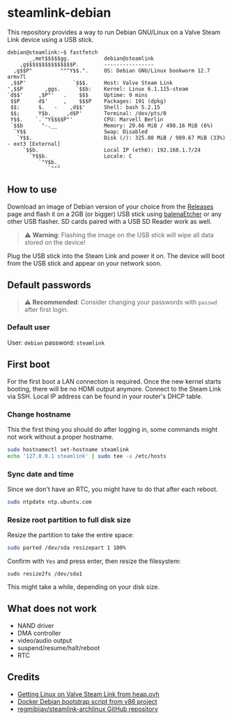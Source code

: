 # steamlink-debian

This repository provides a way to run Debian GNU/Linux on a Valve Steam Link device using a USB stick.

```
debian@steamlink:~$ fastfetch
       _,met$$$$$gg.           debian@steamlink
    ,g$$$$$$$$$$$$$$$P.        ----------------
  ,g$$P"         """Y$$.".     OS: Debian GNU/Linux bookworm 12.7 armv7l
 ,$$P'               `$$$.     Host: Valve Steam Link
',$$P       ,ggs.     `$$b:    Kernel: Linux 6.1.115-steam
`d$$'     ,$P"'   .    $$$     Uptime: 9 mins
 $$P      d$'     ,    $$$P    Packages: 191 (dpkg)
 $$:      $.   -    ,d$$'      Shell: bash 5.2.15
 $$;      Y$b._   _,d$P'       Terminal: /dev/pts/0
 Y$$.    `.`"Y$$$$P"'          CPU: Marvell Berlin
 `$$b      "-.__               Memory: 29.66 MiB / 498.16 MiB (6%)
  `Y$$                         Swap: Disabled
   `Y$$.                       Disk (/): 325.80 MiB / 989.67 MiB (33%) - ext3 [External]
     `$$b.                     Local IP (eth0): 192.168.1.7/24
       `Y$$b.                  Locale: C
          `"Y$b._
             `"""
```

## How to use

Download an image of Debian version of your choice from the [Releases](https://github.com/djmuted/steamlink-debian/releases) page and flash it on a 2GB (or bigger) USB stick using [balenaEtcher](https://etcher.balena.io/) or any other USB flasher. SD cards paired with a USB SD Reader work as well.

> :warning: **Warning**: Flashing the image on the USB stick will wipe all data stored on the device!

Plug the USB stick into the Steam Link and power it on. The device will boot from the USB stick and appear on your network soon.

## Default passwords

> :warning: **Recommended**: Consider changing your passwords with `passwd` after first login.

### Default user

User: `debian`
password: `steamlink`

## First boot

For the first boot a LAN connection is required. Once the new kernel starts booting, there will be no HDMI output anymore. Connect to the Steam Link via SSH. Local IP address can be found in your router's DHCP table.

### Change hostname

This the first thing you should do after logging in, some commands might not work without a proper hostname.

```bash
sudo hostnamectl set-hostname steamlink
echo '127.0.0.1 steamlink' | sudo tee -a /etc/hosts
```

### Sync date and time

Since we don't have an RTC, you might have to do that after each reboot.

```bash
sudo ntpdate ntp.ubuntu.com
```

### Resize root partition to full disk size

Resize the partition to take the entire space:

```bash
sudo parted /dev/sda resizepart 1 100%
```

Confirm with `Yes` and press enter, then resize the filesystem:

```
sudo resize2fs /dev/sda1
```

This might take a while, depending on your disk size.

## What does not work

- NAND driver
- DMA controller
- video/audio output
- suspend/resume/halt/reboot
- RTC

## Credits

- [Getting Linux on Valve Steam Link from heap.ovh](https://heap.ovh/getting-linux-on-valve-steam-link.html)
- [Docker Debian bootstrap script from v86 project](https://github.com/copy/v86)
- [regmibijay/steamlink-archlinux GitHub repository](https://github.com/regmibijay/steamlink-archlinux)
